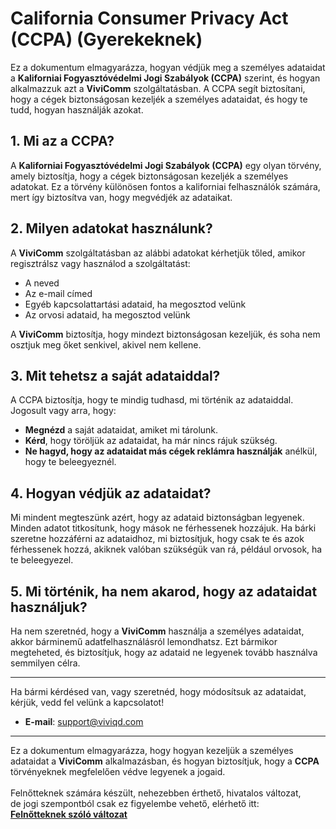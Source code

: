# California Consumer Privacy Act (CCPA) (Gyerekeknek)

Ez a dokumentum elmagyarázza, hogyan védjük meg a személyes adataidat a **Kaliforniai Fogyasztóvédelmi Jogi Szabályok (CCPA)** szerint, és hogyan alkalmazzuk azt a **ViviComm** szolgáltatásban. A CCPA segít biztosítani, hogy a cégek biztonságosan kezeljék a személyes adataidat, és hogy te tudd, hogyan használják azokat.

## 1. Mi az a CCPA?

A **Kaliforniai Fogyasztóvédelmi Jogi Szabályok (CCPA)** egy olyan törvény, amely biztosítja, hogy a cégek biztonságosan kezeljék a személyes adatokat. Ez a törvény különösen fontos a kaliforniai felhasználók számára, mert így biztosítva van, hogy megvédjék az adataikat.

## 2. Milyen adatokat használunk?

A **ViviComm** szolgáltatásban az alábbi adatokat kérhetjük tőled, amikor regisztrálsz vagy használod a szolgáltatást:

- A neved
- Az e-mail címed
- Egyéb kapcsolattartási adataid, ha megosztod velünk
- Az orvosi adataid, ha megosztod velünk

A **ViviComm** biztosítja, hogy mindezt biztonságosan kezeljük, és soha nem osztjuk meg őket senkivel, akivel nem kellene.

## 3. Mit tehetsz a saját adataiddal?

A CCPA biztosítja, hogy te mindig tudhasd, mi történik az adataiddal. Jogosult vagy arra, hogy:

- **Megnézd** a saját adataidat, amiket mi tárolunk.
- **Kérd**, hogy töröljük az adataidat, ha már nincs rájuk szükség.
- **Ne hagyd, hogy az adataidat más cégek reklámra használják** anélkül, hogy te beleegyeznél.

## 4. Hogyan védjük az adataidat?

Mi mindent megteszünk azért, hogy az adataid biztonságban legyenek. Minden adatot titkosítunk, hogy mások ne férhessenek hozzájuk. Ha bárki szeretne hozzáférni az adataidhoz, mi biztosítjuk, hogy csak te és azok férhessenek hozzá, akiknek valóban szükségük van rá, például orvosok, ha te beleegyezel.

## 5. Mi történik, ha nem akarod, hogy az adataidat használjuk?

Ha nem szeretnéd, hogy a **ViviComm** használja a személyes adataidat, akkor bárminemű adatfelhasználásról lemondhatsz. Ezt bármikor megteheted, és biztosítjuk, hogy az adataid ne legyenek tovább használva semmilyen célra.

---

Ha bármi kérdésed van, vagy szeretnéd, hogy módosítsuk az adataidat, kérjük, vedd fel velünk a kapcsolatot!

- **E-mail**: [support@viviqd.com](mailto:support@viviqd.com)

--- 

Ez a dokumentum elmagyarázza, hogy hogyan kezeljük a személyes adataidat a **ViviComm** alkalmazásban, és hogyan biztosítjuk, hogy a **CCPA** törvényeknek megfelelően védve legyenek a jogaid.
<br/>
<br/>
Felnőtteknek számára készült, nehezebben érthető, hivatalos változat,<br/> de jogi szempontból csak ez figyelembe vehető, elérhető itt:  
[**Felnőtteknek szóló változat**](../adult/usa-ccpa-compliance.md)
